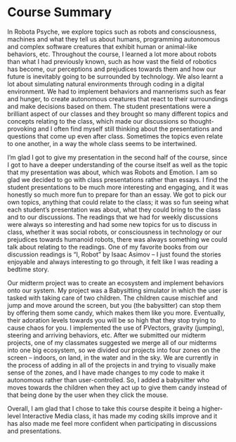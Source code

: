 # Course Summary

In Robota Psyche, we explore topics such as robots and consciousness, machines and what they tell us about humans, programming autonomous and complex software creatures that exhibit human or animal-like behaviors, etc. Throughout the course, I learned a lot more about robots than what I had previously known, such as how vast the field of robotics has become, our perceptions and prejudices towards them and how our future is inevitably going to be surrounded by technology. We also learnt a lot about simulating natural environments through coding in a digital environment. We had to implement behaviors and mannerisms such as fear and hunger, to create autonomous creatures that react to their surroundings and make decisions based on them. The student presentations were a brilliant aspe​ct of our classes and they brought so many different topics and concepts relating to the class, which made our discussions so thought-provoking and I often find myself still thinking about the presentations and questions that come up even after class. Sometimes the topics even relate to one another, in a way the whole class seems to be intertwined. 

I’m glad I got to give my presentation in the second half of the course, since I got to have a deeper understanding of the course itself as well as the topic that my presentation was about, which was Robots and Emotion. I am so glad we decided to go with class presentations rather than essays. I find the student presentations to be much more interesting and engaging, and it was honestly so much more fun to prepare for than an essay. We got to pick our own topics, anything that could relate to the class; it was so fun seeing what each student’s presentation was about, what they could bring to the class and to our discussions. The readings that we had for weekly discussions were always so interesting and had some new topics for us to discuss in class, whether it was social robots, or consciousness in technology or our prejudices towards humanoid robots, there was always something we could talk about relating to the readings. One of my favorite books from our discussion readings is “I, Robot” by Isaac Asimov – I just found the stories enjoyable and always interesting to go through, it felt like I was reading a bedtime story.

Our midterm project was to create an ecosystem and implement behaviors onto our system. My project was a Babysitting simulator in which the user is tasked with taking care of two children. The children cause mischief and jump and move around the screen, but you (the babysitter) can stop them by offering them some candy, which makes them like you more. Eventually, their adoration levels towards you will be so high that they stop trying to cause chaos for you. I implemented the use of PVectors, gravity (jumping), steering and arriving behaviors, etc. After we submitted our midterm projects, one of my classmates suggested we merge all of our midterms into one big ecosystem, so we divided our projects into four zones on the screen – indoors, on land, in the water and in the sky. We are currently in the process of adding in all of the projects in and trying to visually make sense of the zones, and I have made changes to my code to make it autonomous rather than user-controlled. So, I added a babysitter who moves towards the children when they act up to give them candy instead of that being done by the user when they click the mouse. 

Overall, I am glad that I chose to take this course despite it being a higher-level Interactive Media class, it has made my coding skills improve and it has also made me feel more confident when participating in discussions and presentations. 

